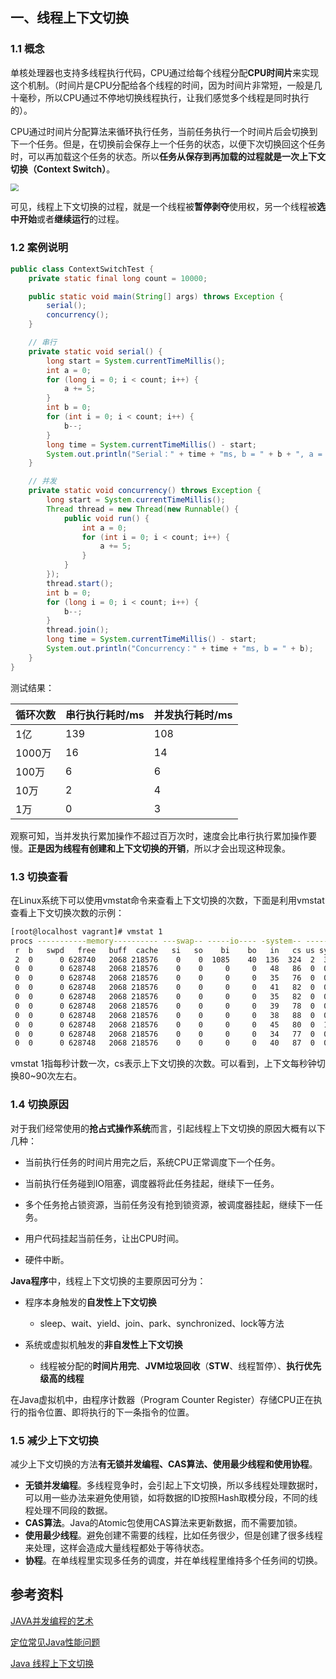 ## 一、线程上下文切换

### 1.1 概念

单核处理器也支持多线程执行代码，CPU通过给每个线程分配**CPU时间片**来实现这个机制。（时间片是CPU分配给各个线程的时间，因为时间片非常短，一般是几十毫秒，所以CPU通过不停地切换线程执行，让我们感觉多个线程是同时执行的）。

CPU通过时间片分配算法来循环执行任务，当前任务执行一个时间片后会切换到下一个任务。但是，在切换前会保存上一个任务的状态，以便下次切换回这个任务时，可以再加载这个任务的状态。所以**任务从保存到再加载的过程就是一次上下文切换（Context Switch）**。

<img src="https://img-blog.csdnimg.cn/20201022161036944.png" style="zoom:80%;" />

可见，线程上下文切换的过程，就是一个线程被**暂停剥夺**使用权，另一个线程被**选中开始**或者**继续运行**的过程。

### 1.2 案例说明

```java
public class ContextSwitchTest {
    private static final long count = 10000;

    public static void main(String[] args) throws Exception {
        serial();
        concurrency();
    }

    // 串行
    private static void serial() {
        long start = System.currentTimeMillis();
        int a = 0;
        for (long i = 0; i < count; i++) {
            a += 5;
        }
        int b = 0;
        for (int i = 0; i < count; i++) {
            b--;
        }
        long time = System.currentTimeMillis() - start;
        System.out.println("Serial：" + time + "ms, b = " + b + ", a = " + a);
    }

    // 并发
    private static void concurrency() throws Exception {
        long start = System.currentTimeMillis();
        Thread thread = new Thread(new Runnable() {
            public void run() {
                int a = 0;
                for (int i = 0; i < count; i++) {
                    a += 5;
                }
            }
        });
        thread.start();
        int b = 0;
        for (long i = 0; i < count; i++) {
            b--;
        }
        thread.join();
        long time = System.currentTimeMillis() - start;
        System.out.println("Concurrency：" + time + "ms, b = " + b);
    }
}

```

测试结果：

| **循环次数** | **串行执行耗时/ms** | **并发执行耗时/ms** |
| ------------ | ------------------- | ------------------- |
| 1亿          | 139                 | 108                 |
| 1000万       | 16                  | 14                  |
| 100万        | 6                   | 6                   |
| 10万         | 2                   | 4                   |
| 1万          | 0                   | 3                   |

观察可知，当并发执行累加操作不超过百万次时，速度会比串行执行累加操作要慢。**正是因为线程有创建和上下文切换的开销**，所以才会出现这种现象。

### 1.3 切换查看

在Linux系统下可以使用vmstat命令来查看上下文切换的次数，下面是利用vmstat查看上下文切换次数的示例：

```bash
[root@localhost vagrant]# vmstat 1
procs -----------memory---------- ---swap-- -----io---- -system-- ------cpu-----
 r  b   swpd   free   buff  cache   si   so    bi    bo   in   cs us sy id wa st
 2  0      0 628740   2068 218576    0    0  1085    40  136  324  2  3 95  0  0
 0  0      0 628748   2068 218576    0    0     0     0   48   86  0  0 100  0  0
 0  0      0 628748   2068 218576    0    0     0     0   35   76  0  0 100  0  0
 0  0      0 628748   2068 218576    0    0     0     0   41   82  0  0 100  0  0
 0  0      0 628748   2068 218576    0    0     0     0   35   82  0  0 100  0  0
 0  0      0 628748   2068 218576    0    0     0     0   39   78  0  0 100  0  0
 0  0      0 628748   2068 218576    0    0     0     0   38   88  0  0 100  0  0
 0  0      0 628748   2068 218576    0    0     0     0   45   80  0  1 99  0  0
 0  0      0 628748   2068 218576    0    0     0     0   34   77  0  0 100  0  0
 0  0      0 628748   2068 218576    0    0     0     0   40   87  0  0 100  0  0
```

vmstat 1指每秒计数一次，cs表示上下文切换的次数。可以看到，上下文每秒钟切换80~90次左右。

### 1.4 切换原因

对于我们经常使用的**抢占式操作系统**而言，引起线程上下文切换的原因大概有以下几种：

* 当前执行任务的时间片用完之后，系统CPU正常调度下一个任务。

* 当前执行任务碰到IO阻塞，调度器将此任务挂起，继续下一任务。

* 多个任务抢占锁资源，当前任务没有抢到锁资源，被调度器挂起，继续下一任务。

* 用户代码挂起当前任务，让出CPU时间。

* 硬件中断。



**Java程序**中，线程上下文切换的主要原因可分为：

* 程序本身触发的**自发性上下文切换**
  * sleep、wait、yield、join、park、synchronized、lock等方法

* 系统或虚拟机触发的**非自发性上下文切换**
  * 线程被分配的**时间片用完**、**JVM垃圾回收**（**STW**、线程暂停）、**执行优先级高的线程**

在Java虚拟机中，由程序计数器（Program Counter Register）存储CPU正在执行的指令位置、即将执行的下一条指令的位置。

### 1.5 减少上下文切换

减少上下文切换的方法**有无锁并发编程、CAS算法、使用最少线程和使用协程**。

- **无锁并发编程**。多线程竞争时，会引起上下文切换，所以多线程处理数据时，可以用一些办法来避免使用锁，如将数据的ID按照Hash取模分段，不同的线程处理不同段的数据。
- **CAS算法**。Java的Atomic包使用CAS算法来更新数据，而不需要加锁。
- **使用最少线程**。避免创建不需要的线程，比如任务很少，但是创建了很多线程来处理，这样会造成大量线程都处于等待状态。
- **协程**。在单线程里实现多任务的调度，并在单线程里维持多个任务间的切换。



## 参考资料

[JAVA并发编程的艺术](https://weread.qq.com/web/reader/247324e05a66a124750d9e9)

[定位常见Java性能问题](https://github.com/Snailclimb/JavaGuide/blob/master/docs/java/%E6%89%8B%E6%8A%8A%E6%89%8B%E6%95%99%E4%BD%A0%E5%AE%9A%E4%BD%8D%E5%B8%B8%E8%A7%81Java%E6%80%A7%E8%83%BD%E9%97%AE%E9%A2%98.md)

[Java 线程上下文切换](https://xie.infoq.cn/article/fccf4cc4523aba603525bbb37)